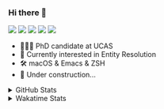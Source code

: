### Hi there 👋

[![](https://img.shields.io/badge/-Email-325180?logo=maildotru&logoColor=white&style=flat-square)](mailto:hi@wang.tianshu.me)
[![](https://img.shields.io/badge/-GitHub-black?logo=GitHub&style=flat-square)](https://github.com/tshu-w)
[![](https://img.shields.io/badge/-Telegram-26a5e4?labelColor=fafafa&logo=telegram&style=flat-square)](https://t.me/tshu_w) 
[![](https://img.shields.io/badge/-Twitter-1da1f2?logo=Twitter&logoColor=white&style=flat-square)](https://twitter.com/tshu_w)
[![](https://komarev.com/ghpvc/?username=tshu-w&color=blueviolet&style=flat-square)]()



- 🧑🏻‍🎓 PhD candidate at UCAS
- 🔭 Currently interested in Entity Resolution
- 🛠 macOS & Emacs & ZSH
- 🚧 Under construction...

<details>

<summary>GitHub Stats</summary>

![Tianshu's GitHub stats](https://github-readme-stats.vercel.app/api?username=tshu-w&show_icons=true&theme=buefy&count_private=true)
  
</details>


<details>
  <summary>Wakatime Stats</summary>

  Currently, files accessed by tramp cannot be tracked by wakatime, see https://github.com/wakatime/wakatime-mode/issues/27
  <br>
  
<!--START_SECTION:waka-->
![Code Time](http://img.shields.io/badge/Code%20Time-0%20secs-blue)

**I'm an Early 🐤** 

```text
🌞 Morning    55 commits     ███░░░░░░░░░░░░░░░░░░░░░░   14.86% 
🌆 Daytime    164 commits    ███████████░░░░░░░░░░░░░░   44.32% 
🌃 Evening    147 commits    ██████████░░░░░░░░░░░░░░░   39.73% 
🌙 Night      4 commits      ░░░░░░░░░░░░░░░░░░░░░░░░░   1.08%

```
📅 **I'm Most Productive on Monday** 

```text
Monday       84 commits     █████░░░░░░░░░░░░░░░░░░░░   22.7% 
Tuesday      55 commits     ███░░░░░░░░░░░░░░░░░░░░░░   14.86% 
Wednesday    52 commits     ███░░░░░░░░░░░░░░░░░░░░░░   14.05% 
Thursday     44 commits     ███░░░░░░░░░░░░░░░░░░░░░░   11.89% 
Friday       43 commits     ███░░░░░░░░░░░░░░░░░░░░░░   11.62% 
Saturday     54 commits     ███░░░░░░░░░░░░░░░░░░░░░░   14.59% 
Sunday       38 commits     ██░░░░░░░░░░░░░░░░░░░░░░░   10.27%

```


📊 **This Week I Spent My Time On** 

```text
💬 Programming Languages: 
Org                      4 hrs 26 mins       ██████████░░░░░░░░░░░░░░░   43.19% 
sh                       3 hrs 13 mins       ███████░░░░░░░░░░░░░░░░░░   31.35% 
Emacs Lisp               1 hr 36 mins        ████░░░░░░░░░░░░░░░░░░░░░   15.66% 
Other                    32 mins             █░░░░░░░░░░░░░░░░░░░░░░░░   5.26% 
Python                   19 mins             ░░░░░░░░░░░░░░░░░░░░░░░░░   3.2%

🔥 Editors: 
Emacs                    7 hrs 3 mins        █████████████████░░░░░░░░   68.65% 
Zsh                      3 hrs 13 mins       ███████░░░░░░░░░░░░░░░░░░   31.35%

🐱‍💻 Projects: 
Unknown Project          4 hrs 42 mins       ███████████░░░░░░░░░░░░░░   45.82% 
Terminal                 3 hrs 4 mins        ███████░░░░░░░░░░░░░░░░░░   29.83% 
emacs                    1 hr 40 mins        ████░░░░░░░░░░░░░░░░░░░░░   16.21% 
dotfiles                 29 mins             █░░░░░░░░░░░░░░░░░░░░░░░░   4.75% 
lightning-template       17 mins             ░░░░░░░░░░░░░░░░░░░░░░░░░   2.82%

💻 Operating System: 
Mac                      10 hrs 17 mins      █████████████████████████   100.0%

```

**I Mostly Code in Python** 

```text
Python                   9 repos             ██████████░░░░░░░░░░░░░░░   42.86% 
HTML                     2 repos             ██░░░░░░░░░░░░░░░░░░░░░░░   9.52% 
Emacs Lisp               2 repos             ██░░░░░░░░░░░░░░░░░░░░░░░   9.52% 
JavaScript               2 repos             ██░░░░░░░░░░░░░░░░░░░░░░░   9.52% 
TeX                      2 repos             ██░░░░░░░░░░░░░░░░░░░░░░░   9.52%

```



 Last Updated on 03/06/2022 08:06:21 UTC
<!--END_SECTION:waka-->
</details>
